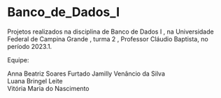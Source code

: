 # Banco_de_Dados_I

Projetos realizados na disciplina de Banco de Dados I , na Universidade Federal de Campina Grande , turma 2 , Professor Cláudio Baptista, no período 2023.1.

Equipe:

Anna Beatriz Soares Furtado
Jamilly Venâncio da Silva   
Luana Bringel Leite         
Vitória Maria do Nascimento 
